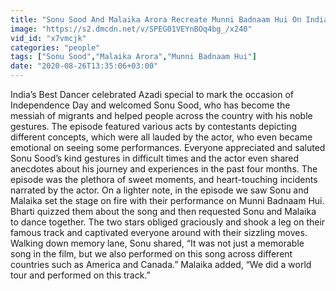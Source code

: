 ```yaml
---
title: "Sonu Sood And Malaika Arora Recreate Munni Badnaam Hui On India\u2019s Best Dancer!"
image: "https://s2.dmcdn.net/v/SPEG01VEYnBOq4bg_/x240"
vid_id: "x7vmcjk"
categories: "people"
tags: ["Sonu Sood","Malaika Arora","Munni Badnaam Hui"]
date: "2020-08-26T13:35:06+03:00"
---
```

India’s Best Dancer celebrated Azadi special to mark the occasion of Independence Day and welcomed Sonu Sood, who has become the messiah of migrants and helped people across the country with his noble gestures. The episode featured various acts by contestants depicting different concepts, which were all lauded by the actor, who even became emotional on seeing some performances. Everyone appreciated and saluted Sonu Sood’s kind gestures in difficult times and the actor even shared anecdotes about his journey and experiences in the past four months. The episode was the plethora of sweet moments, and heart-touching incidents narrated by the actor. On a lighter note, in the episode we saw Sonu and Malaika set the stage on fire with their performance on Munni Badnaam Hui. Bharti quizzed them about the song and then requested Sonu and Malaika to dance together. The two stars obliged graciously and shook a leg on their famous track and captivated everyone around with their sizzling moves. Walking down memory lane, Sonu shared, “It was not just a memorable song in the film, but we also performed on this song across different countries such as America and Canada.” Malaika added, “We did a world tour and performed on this track.”
